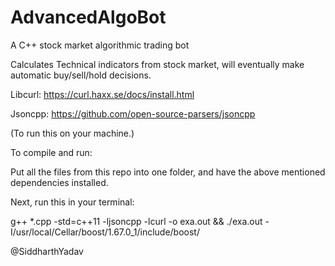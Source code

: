 # AdvancedAlgoBot
A C++ stock market algorithmic trading bot

Calculates Technical indicators from stock market, will eventually make automatic buy/sell/hold decisions.

Libcurl: https://curl.haxx.se/docs/install.html

Jsoncpp: https://github.com/open-source-parsers/jsoncpp

(To run this on your machine.)

To compile and run:

Put all the files from this repo into one folder, and have the above mentioned dependencies installed.

Next, run this in your terminal:

g++ *.cpp -std=c++11 -ljsoncpp -lcurl -o exa.out && ./exa.out -I/usr/local/Cellar/boost/1.67.0_1/include/boost/

@SiddharthYadav
